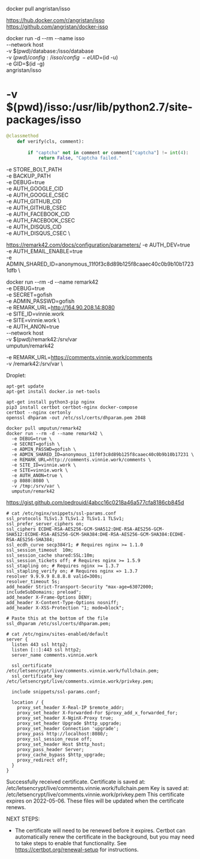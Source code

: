 docker pull angristan/isso

https://hub.docker.com/r/angristan/isso
https://github.com/angristan/docker-isso

docker run -d --rm --name isso \
  --network host \
  -v $(pwd)/database:/isso/database \
  -v $(pwd)/config:/isso/config \
  -e UID=$(id -u) \
  -e GID=$(id -g) \
  angristan/isso

# -v $(pwd)/isso:/usr/lib/python2.7/site-packages/isso

```python
@classmethod                 
    def verify(cls, comment):              
                                           
        if "captcha" not in comment or comment["captcha"] != int(4):
            return False, "Captcha failed." 
```


  
  -e STORE_BOLT_PATH \
  -e BACKUP_PATH \
  -e DEBUG=true \
  -e AUTH_GOOGLE_CID \
  -e AUTH_GOOGLE_CSEC \
  -e AUTH_GITHUB_CID \
  -e AUTH_GITHUB_CSEC \
  -e AUTH_FACEBOOK_CID \
  -e AUTH_FACEBOOK_CSEC \
  -e AUTH_DISQUS_CID \
  -e AUTH_DISQUS_CSEC \

https://remark42.com/docs/configuration/parameters/
-e AUTH_DEV=true \
-e AUTH_EMAIL_ENABLE=true \
-e ADMIN_SHARED_ID=anonymous_11f0f3c8d89b125f8caaec40c0b9b10b17231dfb \

docker run --rm -d --name remark42 \
  -e DEBUG=true \
  -e SECRET=gofish \
  -e ADMIN_PASSWD=gofish \
  -e REMARK_URL=http://164.90.208.14:8080 \
  -e SITE_ID=vinnie.work \
  -e SITE=vinnie.work \  
  -e AUTH_ANON=true \
  --network host \
  -v $(pwd)/remark42:/srv/var \
  umputun/remark42

  -e REMARK_URL=https://comments.vinnie.work/comments \
  -v /remark42:/srv/var \

Droplet:

```text
apt-get update
apt-get install docker.io net-tools

apt-get install python3-pip nginx
pip3 install certbot certbot-nginx docker-compose
certbot --nginx certonly
openssl dhparam -out /etc/ssl/certs/dhparam.pem 2048

docker pull umputun/remark42
docker run --rm -d --name remark42 \
  -e DEBUG=true \
  -e SECRET=gofish \
  -e ADMIN_PASSWD=gofish \
  -e ADMIN_SHARED_ID=anonymous_11f0f3c8d89b125f8caaec40c0b9b10b17231 \
  -e REMARK_URL=http://comments.vinnie.work/comments \
  -e SITE_ID=vinnie.work \
  -e SITE=vinnie.work \
  -e AUTH_ANON=true \
  -p 8080:8080 \
  -v /tmp:/srv/var \
  umputun/remark42
```

https://gist.github.com/pedrouid/4abcc16c0218a46a577cfa8186cb845d
```text
# cat /etc/nginx/snippets/ssl-params.conf
ssl_protocols TLSv1.3 TLSv1.2 TLSv1.1 TLSv1;
ssl_prefer_server_ciphers on;
ssl_ciphers ECDHE-RSA-AES256-GCM-SHA512:DHE-RSA-AES256-GCM-SHA512:ECDHE-RSA-AES256-GCM-SHA384:DHE-RSA-AES256-GCM-SHA384:ECDHE-RSA-AES256-SHA384;
ssl_ecdh_curve secp384r1; # Requires nginx >= 1.1.0
ssl_session_timeout  10m;
ssl_session_cache shared:SSL:10m;
ssl_session_tickets off; # Requires nginx >= 1.5.9
ssl_stapling on; # Requires nginx >= 1.3.7
ssl_stapling_verify on; # Requires nginx => 1.3.7
resolver 9.9.9.9 8.8.8.8 valid=300s;
resolver_timeout 5s;
add_header Strict-Transport-Security "max-age=63072000; includeSubDomains; preload";
add_header X-Frame-Options DENY;
add_header X-Content-Type-Options nosniff;
add_header X-XSS-Protection "1; mode=block";

# Paste this at the bottom of the file
ssl_dhparam /etc/ssl/certs/dhparam.pem;
```

```text
# cat /etc/nginx/sites-enabled/default
server {
  listen 443 ssl http2;
  listen [::]:443 ssl http2;
  server_name comments.vinnie.work

  ssl_certificate /etc/letsencrypt/live/comments.vinnie.work/fullchain.pem;
  ssl_certificate_key /etc/letsencrypt/live/comments.vinnie.work/privkey.pem;

  include snippets/ssl-params.conf;

  location / {
    proxy_set_header X-Real-IP $remote_addr;
    proxy_set_header X-Forwarded-For $proxy_add_x_forwarded_for;
    proxy_set_header X-NginX-Proxy true;
    proxy_set_header Upgrade $http_upgrade;
    proxy_set_header Connection 'upgrade';
    proxy_pass http://localhost:8080/;
    proxy_ssl_session_reuse off;
    proxy_set_header Host $http_host;
    proxy_pass_header Server;
    proxy_cache_bypass $http_upgrade;
    proxy_redirect off;
  }
}
```


Successfully received certificate.
Certificate is saved at: /etc/letsencrypt/live/comments.vinnie.work/fullchain.pem
Key is saved at:         /etc/letsencrypt/live/comments.vinnie.work/privkey.pem
This certificate expires on 2022-05-06.
These files will be updated when the certificate renews.

NEXT STEPS:
- The certificate will need to be renewed before it expires. Certbot can automatically renew the certificate in the background, but you may need to take steps to enable that functionality. See https://certbot.org/renewal-setup for instructions.